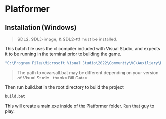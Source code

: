 # Platformer

## Installation (Windows)
> SDL2, SDL2-image, & SDL2-ttf must be installed.

This batch file uses the cl compiler included with Visual Studio, and expects it to be running in the terminal prior to building the game.

```cmd
"C:\Program Files\Microsoft Visual Studio\2022\Community\VC\Auxiliary\Build\vcvarsall.bat" x64
```
> The path to vcvarsall.bat may be different depending on your version of Visual Studio...thanks Bill Gates.

Then run build.bat in the root directory to build the project.
```cmd
build.bat
```
This will create a main.exe inside of the Platformer folder. Run that guy to play.

